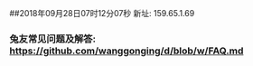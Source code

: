 ##2018年09月28日07时12分07秒 新址: 159.65.1.69
### 兔友常见问题及解答: https://github.com/wanggonging/d/blob/w/FAQ.md
